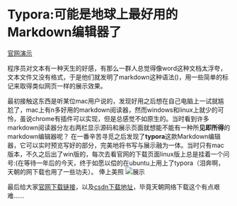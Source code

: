 # Typora:可能是地球上最好用的Markdown编辑器了

[官网演示](http://typora.io/)

程序员对文本有一种天生的好感，有那么一群人总觉得像word这种文档太浮夸，文本文件又没有格式，于是他们就发明了markdown这种语法()，用一些简单的标记来取得类似网页一样的展示效果。

最初接触这东西是听某位mac用户说的，发现好用之后想在自己电脑上一试就尴尬了，mac上有n多好用的markdown阅读器，然而windows和linux上就少的可怜，虽说chrome有插件可以实现，但是总感觉不如原生的。当时看到许多markdown阅读器分左右两栏显示源码和展示页面就想能不能有一种所**见即所得**的markdown编辑器呢？ 
在一番辛苦寻觅之后发现了**typora**这款Markdown编辑器，它可以实时预览写好的部分，完美地将书写与展示融为一体。当时只有mac版本，不久之后出了win版的，每次去看官网的下载页面linux版上总是挂着一个问号:(在等待一年后的今天，终于如愿以偿的在ubuntu上用上了typora（泪奔啊，天朝的网下载也用了一些功夫）。 
俸上美照 
![展示](http://img.blog.csdn.net/20161011223408984)

最后给大家[官网下载链接](http://support.typora.io/Typora-on-Linux/)，以及[csdn下载地址](http://download.csdn.net/detail/u010053050/9689751)，毕竟天朝网络下载这个有点艰难……